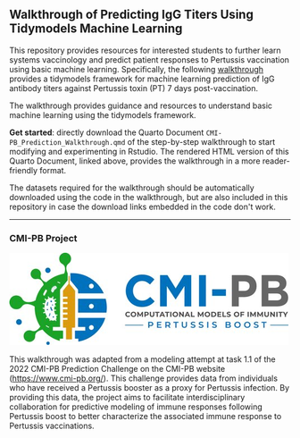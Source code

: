 ## Walkthrough of Predicting IgG Titers Using Tidymodels Machine Learning

This repository provides resources for interested students to further learn systems vaccinology and predict patient responses to Pertussis vaccination using basic machine learning. Specifically, the following [walkthrough](https://jhsiao12.github.io/CMI-PB_Walkthrough/) provides a tidymodels framework for machine learning prediction of IgG antibody titers against Pertussis toxin (PT) 7 days post-vaccination.

The walkthrough provides guidance and resources to understand basic machine learning using the tidymodels framework.

**Get started**: directly download the Quarto Document `CMI-PB_Prediction_Walkthrough.qmd` of the step-by-step walkthrough to start modifying and experimenting in Rstudio. The rendered HTML version of this Quarto Document, linked above, provides the walkthrough in a more reader-friendly format.

The datasets required for the walkthrough should be automatically downloaded using the code in the walkthrough, but are also included in this repository in case the download links embedded in the code don't work. 

---

### CMI-PB Project

![](CMIPB.jpg)

This walkthrough was adapted from a modeling attempt at task 1.1 of the 2022 CMI-PB Prediction Challenge on the CMI-PB website (https://www.cmi-pb.org/). This challenge provides data from individuals who have received a Pertussis booster as a proxy for Pertussis infection. By providing this data, the project aims to facilitate interdisciplinary collaboration for predictive modeling of immune responses following Pertussis boost to better characterize the associated immune response to Pertussis vaccinations. 
